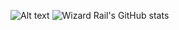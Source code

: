 ![Alt text](https://spotify-recently-played-readme.vercel.app/api?user=31hxeercyqhif7dv6odjqxpwiqbi)
![Wizard Rail's GitHub stats](https://github-readme-stats.vercel.app/api?username=WizardRail&show_icons=true&theme=radical)
<!--
**WizardRail/wizardrail** is a ✨ _special_ ✨ repository because its `README.md` (this file) appears on your GitHub profile.

Here are some ideas to get you started:

- 🔭 I’m currently working on ...
- 🌱 I’m currently learning ...
- 👯 I’m looking to collaborate on ...
- 🤔 I’m looking for help with ...
- 💬 Ask me about ...
- 📫 How to reach me: ...
- 😄 Pronouns: ...
- ⚡ Fun fact: ...
-->
